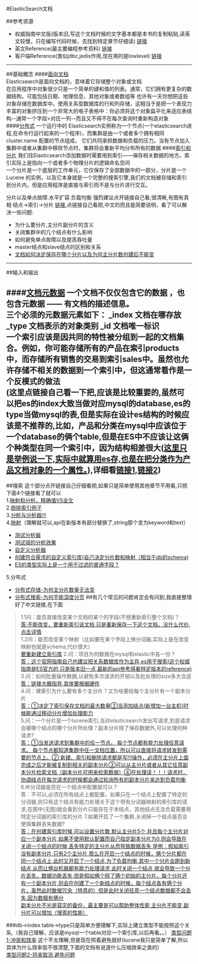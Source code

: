 #ElasticSearch文档

##参考资源
- 权威指南中文版(版本旧,写这个文档时候的文字基本都是本书的复制粘贴,读英文较慢，只在编写代码时候，去找到特定章节仔细读)
[链接](https://www.elastic.co/guide/cn/elasticsearch/guide/current/getting-started.html)
- 英文Reference(最主要编程参考资料)
[链接](https://www.elastic.co/guide/en/elasticsearch/reference/current/getting-started.html)
- 客户端Reference(类似jdbc,jedis作用,现在用的是lowlevel)
[链接](https://www.elastic.co/guide/en/elasticsearch/client/index.html)
----------------------
##基础概念
####[面向文档](https://www.elastic.co/guide/cn/elasticsearch/guide/current/_document_oriented.html)<br>
Elasticsearch是面向文档的，意味着它存储整个对象或文档<br>
在应用程序中对象很少只是一个简单的键和值的列表。通常，它们拥有更复杂的数据结构，可能包括日期、地理信息、其他对象或者数组等
也许有一天你想把这些对象存储在数据库中。使用关系型数据库的行和列存储，这相当于是把一个表现力丰富的对象挤压到一个非常大的电子表格中：你必须将这个对象扁平化来适应表结构--通常一个字段>对应一列--而且又不得不在每次查询时重新构造对象<br>
####[分布式](https://www.elastic.co/guide/cn/elasticsearch/guide/current/_an-empty-cluster.html)
一个运行中的 Elasticsearch实例称为一个节点(一个elasticsearch进程,在命令行运行起来的一个程序)，而集群是由一个或者多个拥有相同 cluster.name 配置的节点组成， 它们共同承担数据和负载的压力。当有节点加入集群中或者从集群中移除节点时，集群将会重新平均分布所有的数据
####[索引和分片](https://www.elastic.co/guide/cn/elasticsearch/guide/current/_add-an-index.html)
我们往Elasticsearch添加数据时需要用到索引——保存相关数据的地方。索引实际上是指向一个或者多个物理分片的逻辑命名空间<br>
一个分片是一个底层的工作单元，它仅保存了全部数据中的一部分，分片是一个 Lucene 的实例，以及它本身就是一个完整的搜索引擎,我们的文档被存储和索引到分片内，但是应用程序是直接与索引而不是与分片进行交互。

分片以及单点故障.水平扩容.负载均衡 强烈建议点开链接自己看,很清晰,有图有真相 结点->索引->分片 [链接](https://www.elastic.co/guide/cn/elasticsearch/guide/current/_add-an-index.html),点链接自己看把,中文的而且是简要说明，看了可以解决一些问题:
- 为什么要分片,主分片副分片的含义
- 关闭集群中的几个结点有什么影响
- 如何避免单点故障以及提高吞吐量
- master结点和slave结点的区别和关系
- [文档如何决定保存在哪个分片以及为何主分片数创建后不能变](https://www.elastic.co/guide/cn/elasticsearch/guide/current/routing-value.html)
---
##输入和输出

####[文档元数据](https://www.elastic.co/guide/cn/elasticsearch/guide/current/_Document_Metadata.html)
一个文档不仅仅包含它的数据 ，也包含元数据 —— 有文档的描述信息。<br>
三个必须的元数据元素如下：
_index
文档在哪存放
_type
文档表示的对象类别
_id
文档唯一标识  <br>
一个索引应该是因共同的特性被分组到一起的文档集合。例如，你可能存储所有的产品在索引products中，而存储所有销售的交易到索引sales中。虽然也允许存储不相关的数据到一个索引中，但这通常看作是一个反模式的做法<br>
(这里点链接自己看一下把,应该是比较重要的,虽然可以把es的index大致当做对应mysql的database,es的type当做mysql的表,但是实际在设计es结构的时候应该是不推荐的,比如，产品和分类在mysql中应该位于一个database的俩个table,但是在ES中不应该让这俩个种类型在同一个索引中，因为结构相差很大([这里只是举例说一下,实际中就算用es存,也是在把分类作为产品文档对象的一个属性。](https://www.elastic.co/guide/cn/elasticsearch/guide/current/document.html)),详细看[链接1](https://www.elastic.co/guide/cn/elasticsearch/guide/current/_Document_Metadata.html),[链接2](https://www.elastic.co/guide/cn/elasticsearch/guide/current/mapping.html))
---
##搜索
这个部分点开链接自己仔细看把,如果只是简单使用其他章节不用看,只把下面4个链接看了就可以<br>
1.[映射和分析，精确值VS全文](https://www.elastic.co/guide/cn/elasticsearch/guide/current/mapping-analysis.html)<br>
2.[倒排索引例子](https://www.elastic.co/guide/cn/elasticsearch/guide/current/inverted-index.html)<br>
3.[分析与分析器!!!](https://www.elastic.co/guide/cn/elasticsearch/guide/current/analysis-intro.html) <br>
4.[映射](https://www.elastic.co/guide/cn/elasticsearch/guide/current/analysis-intro.html)（理解就可以,api在新版本有部分替换了,string那个变为keyword和text）<br>
- [测试分析器](https://www.elastic.co/guide/cn/elasticsearch/guide/current/analysis-intro.html)
- [测试域的分析效果](https://www.elastic.co/guide/cn/elasticsearch/guide/current/mapping-intro.html)
- [自定义分析器](https://www.elastic.co/guide/cn/elasticsearch/guide/current/custom-analyzers.html)
- [创建符合需求的自定义索引库(自己决定分片数和映射（相当于db的schema)](https://www.elastic.co/guide/cn/elasticsearch/guide/current/_creating_an_index.html)<br>
- [ES的类型实际上是一个用于过滤的普通字段？](https://www.elastic.co/guide/cn/elasticsearch/guide/current/mapping.html)

5.分布式
- [分布式存储-为何主分片数量无法变](https://www.elastic.co/guide/cn/elasticsearch/guide/current/routing-value.html)
- [分布式搜索-为何不能深度分页](https://www.elastic.co/guide/cn/elasticsearch/guide/current/_query_phase.html)
##有几个常见的问题肯定会有问到,我直接整理好了中文链接,在下面
>1.1问：能否直接改变某个文档的某个的字段(不想重新索引整个文档)？<br>
>[答:不能改变，要重新索引该文档,只是重新保存一下这个文档，没什么代价,点击详情](https://www.elastic.co/guide/cn/elasticsearch/guide/current/update-doc.html)<br>
>1.2问：能否改变某个映射（比如要在某个字段上换分词器,实际上是在改变映射也就是schema,代价很大）<br>
>[要重新建立索引库](https://www.elastic.co/guide/cn/elasticsearch/guide/current/mapping-intro.html)
>2.问：项目为何数据在mysql和elastic中各一份？<br>
>[答：这个官网指南自己也建议把关系数据库作为主存,es用于搜索(这个权威指南是ES官方的,只是版本旧一点,最新的api参考得看特定版本的reference)](https://www.elastic.co/guide/cn/elasticsearch/guide/current/version-control.html)<br>
>3.问：如何批量操作数据,以避免多次请求的开销以及批处理的size多大合适<br>
>[答：链接大概指导,具体要根据硬件](https://www.elastic.co/guide/cn/elasticsearch/guide/current/bulk.html)<br>
>4.问：建索引为什么要有多个主分片？又为啥要给每个主分片有一个副本分片<br>
>[答：]()[①决定了索引保存文档的最大数量](https://www.elastic.co/guide/cn/elasticsearch/guide/current/_add-an-index.html)[②当添加结点(新增加一台主机)时候能通过移动分片增加处理能力](https://www.elastic.co/guide/cn/elasticsearch/guide/current/shard-scale.html)<br>
5.问：一个分片是一个lucene索引,当对elasticsearch发出写请求,到底请求会被哪个结点的哪个分片所处理？副本分片除了保存数据外,可以处理何种请求?<br>
[答：①当发送请求到集群中的任一节点。 每个节点都有能力处理任意请求。 每个节点都知道集群中任一文档位置，所以可以直接将请求转发到需要的节点上。②
新建、索引和删除请求都是写!!!操作，必须在主分片上面完成之后才能被复制到相关的副本分片③可以从主分片或者从其它任意副本分片检索文档（副本分片可用来检索数据）④在处理读！！！请求时，协调结点在每次请求的时候都会通过轮询所有的副本分片来达到负载均衡](https://www.elastic.co/guide/cn/elasticsearch/guide/current/distrib-write.html)<br>
6.IK分词器是否在一个结点中配置就可以？<br>
答：不可以,必须在所有结点上都配置，如果只在一个结点上配置了特定的分词器,则只有这个结点有能力处理关于这个带有分词器映射的索引库的请求,在图中(无图)就会看到分片只能存在于本结点，其他结点无法负载需要用特定分词器的索引库的分片
7.如果开启了一个集群,关闭掉一个结点是否会使得集群丢失数据?<br>
[答：在创建索引库时候,可以设置分片数,默认主分片5个,并且每个主分片对应一个副本分片,如果不使用默认配置而自己指定副本分片为0,则会导致在关闭一个结点的时候,丢失特定的主分片从而导致数据丢失,举例：假如索引没有副本分片,只有2个主分片,那么在开启一个结点的时候，俩个分片都在同一个结点上,此时又开启了一个结点,为了负载均衡,其中一个分片会跑到新结点,从而让俩台机器都有能力处理请求,此时关闭一个结点,就会导致一个分片丢失，数据功能丢失,但是假如俩个除了俩个初始的主分片，每个分片还有一个副本分片,则会在创建了一个新结点的时候，每个结点各有俩个分片，虽然此时数据冗余（特意的）但是此时关闭任意一个结点数据都不会丢失,因为数据有俩分](https://www.elastic.co/guide/cn/elasticsearch/guide/current/_scale_horizontally.html)<br>
[副本分片不光是容灾的备份，最主要是可以帮助整体性能,主分片不能变,副分片可以增加（搜索的性能）](https://www.elastic.co/guide/cn/elasticsearch/guide/current/_scale_horizontally.html)

###db->index table->type只是简单方便理解下,实际上建立类型不能按照这个关系,（我自己理解，应该是mysql一个table对应一个索引库,以后再看。。）
[类型问题1-冲突和效率](https://www.elastic.co/guide/cn/elasticsearch/guide/current/mapping.html)
这个不太理解,但是现在照着避免就好(lucene我只是简单了解,所以具体为什么效率低不很清楚,下面的文档有说道什么压缩效率之类的)<br>
[类型问题2-将来取消,避免问题](https://www.elastic.co/guide/en/elasticsearch/reference/current/removal-of-types.html)
